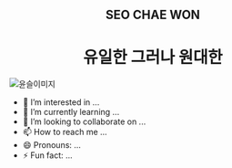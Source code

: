 
<h2 align="center"> SEO CHAE WON  
</h2>
<h1 align="center"> 
유일한 그러나 원대한 </h1>  

![윤슬이미지](https://cdn.imweb.me/upload/S20220929097e8ef5d876b/31cabef813019.jpg/)


- 👀 I’m interested in ...
- 🌱 I’m currently learning ...
- 💞️ I’m looking to collaborate on ...
- 📫 How to reach me ...
- 😄 Pronouns: ...
- ⚡ Fun fact: ...

<!---
chae111111/chae111111 is a ✨ special ✨ repository because its `README.md` (this file) appears on your GitHub profile.
You can click the Preview link to take a look at your changes.
--->
